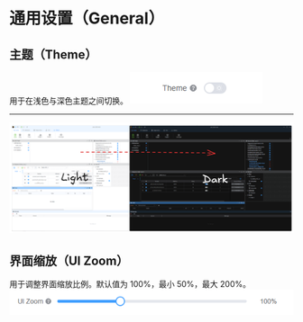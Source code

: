 # 通用设置（General）

## 主题（Theme）

用于在浅色与深色主题之间切换。
![主题切换](image-1.png)

---
![主题示例](image-2.png)

## 界面缩放（UI Zoom）

用于调整界面缩放比例。默认值为 100%，最小 50%，最大 200%。
![界面缩放](image.png)
